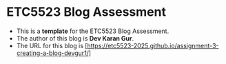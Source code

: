     
# ETC5523 Blog Assessment

* This is a **template** for the ETC5523 Blog Assessment. 
* The author of this blog is **Dev Karan Gur**.
* The URL for this blog is [https://etc5523-2025.github.io/assignment-3-creating-a-blog-devgur1/]
